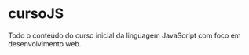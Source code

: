 # cursoJS
Todo o conteúdo do curso inicial da linguagem JavaScript com foco em desenvolvimento web.
